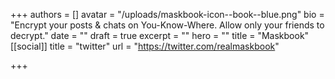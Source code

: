 +++
authors = []
avatar = "/uploads/maskbook-icon--book--blue.png"
bio = "Encrypt your posts & chats on You-Know-Where. Allow only your friends to decrypt."
date = ""
draft = true
excerpt = ""
hero = ""
title = "Maskbook"
[[social]]
title = "twitter"
url = "https://twitter.com/realmaskbook"

+++
